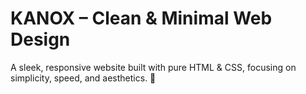 # KANOX – Clean & Minimal Web Design
A sleek, responsive website built with pure HTML & CSS, focusing on simplicity, speed, and aesthetics. 🚀

